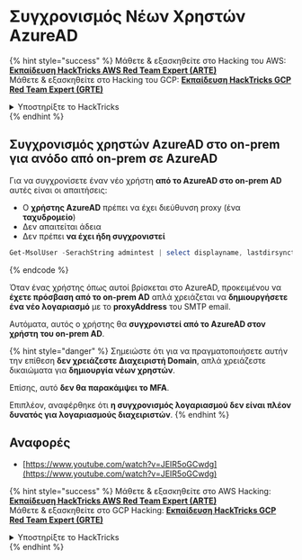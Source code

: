 # Συγχρονισμός Νέων Χρηστών AzureAD

{% hint style="success" %}
Μάθετε & εξασκηθείτε στο Hacking του AWS:<img src="/.gitbook/assets/image.png" alt="" data-size="line">[**Εκπαίδευση HackTricks AWS Red Team Expert (ARTE)**](https://training.hacktricks.xyz/courses/arte)<img src="/.gitbook/assets/image.png" alt="" data-size="line">\
Μάθετε & εξασκηθείτε στο Hacking του GCP: <img src="/.gitbook/assets/image (2).png" alt="" data-size="line">[**Εκπαίδευση HackTricks GCP Red Team Expert (GRTE)**<img src="/.gitbook/assets/image (2).png" alt="" data-size="line">](https://training.hacktricks.xyz/courses/grte)

<details>

<summary>Υποστηρίξτε το HackTricks</summary>

* Ελέγξτε τα [**σχέδια συνδρομής**](https://github.com/sponsors/carlospolop)!
* **Εγγραφείτε** 💬 [**στην ομάδα Discord**](https://discord.gg/hRep4RUj7f) ή στην [**ομάδα telegram**](https://t.me/peass) ή **ακολουθήστε** μας στο **Twitter** 🐦 [**@hacktricks\_live**](https://twitter.com/hacktricks\_live)**.**
* **Μοιραστείτε hacking tricks υποβάλλοντας PRs** στα αποθετήρια [**HackTricks**](https://github.com/carlospolop/hacktricks) και [**HackTricks Cloud**](https://github.com/carlospolop/hacktricks-cloud).

</details>
{% endhint %}

## Συγχρονισμός χρηστών AzureAD στο on-prem για ανόδο από on-prem σε AzureAD&#x20;

Για να συγχρονίσετε έναν νέο χρήστη **από το AzureAD στο on-prem AD** αυτές είναι οι απαιτήσεις:

* Ο **χρήστης AzureAD** πρέπει να έχει διεύθυνση proxy (ένα **ταχυδρομείο**)
* Δεν απαιτείται άδεια
* Δεν πρέπει **να έχει ήδη συγχρονιστεί**
```powershell
Get-MsolUser -SerachString admintest | select displayname, lastdirsynctime, proxyaddresses, lastpasswordchangetimestamp | fl
```
{% endcode %}

Όταν ένας χρήστης όπως αυτοί βρίσκεται στο AzureAD, προκειμένου να **έχετε πρόσβαση από το on-prem AD** απλά χρειάζεται να **δημιουργήσετε ένα νέο λογαριασμό** με το **proxyAddress** του SMTP email.

Αυτόματα, αυτός ο χρήστης θα **συγχρονιστεί από το AzureAD στον χρήστη του on-prem AD**.

{% hint style="danger" %}
Σημειώστε ότι για να πραγματοποιήσετε αυτήν την επίθεση **δεν χρειάζεστε Διαχειριστή Domain**, απλά χρειάζεστε δικαιώματα για **δημιουργία νέων χρηστών**.

Επίσης, αυτό **δεν θα παρακάμψει το MFA**.

Επιπλέον, αναφέρθηκε ότι **η συγχρονισμός λογαριασμού δεν είναι πλέον δυνατός για λογαριασμούς διαχειριστών**.
{% endhint %}

## Αναφορές

* [https://www.youtube.com/watch?v=JEIR5oGCwdg](https://www.youtube.com/watch?v=JEIR5oGCwdg)

{% hint style="success" %}
Μάθετε & εξασκηθείτε στο AWS Hacking:<img src="/.gitbook/assets/image.png" alt="" data-size="line">[**Εκπαίδευση HackTricks AWS Red Team Expert (ARTE)**](https://training.hacktricks.xyz/courses/arte)<img src="/.gitbook/assets/image.png" alt="" data-size="line">\
Μάθετε & εξασκηθείτε στο GCP Hacking: <img src="/.gitbook/assets/image (2).png" alt="" data-size="line">[**Εκπαίδευση HackTricks GCP Red Team Expert (GRTE)**<img src="/.gitbook/assets/image (2).png" alt="" data-size="line">](https://training.hacktricks.xyz/courses/grte)

<details>

<summary>Υποστηρίξτε το HackTricks</summary>

* Ελέγξτε τα [**σχέδια συνδρομής**](https://github.com/sponsors/carlospolop)!
* **Εγγραφείτε** 💬 στην ομάδα [**Discord**](https://discord.gg/hRep4RUj7f) ή στην ομάδα [**telegram**](https://t.me/peass) ή **ακολουθήστε** μας στο **Twitter** 🐦 [**@hacktricks\_live**](https://twitter.com/hacktricks\_live)**.**
* **Μοιραστείτε κόλπα χάκερ κάνοντας υποβολή PRs** στα αποθετήρια του [**HackTricks**](https://github.com/carlospolop/hacktricks) και του [**HackTricks Cloud**](https://github.com/carlospolop/hacktricks-cloud).

</details>
{% endhint %}
